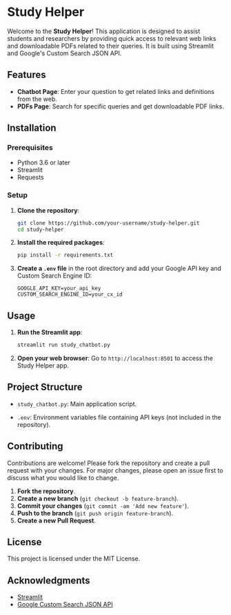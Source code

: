 # Study Helper

Welcome to the **Study Helper**! This application is designed to assist students and researchers by providing quick access to relevant web links and downloadable PDFs related to their queries. It is built using Streamlit and Google's Custom Search JSON API.

## Features

- **Chatbot Page**: Enter your question to get related links and definitions from the web.
- **PDFs Page**: Search for specific queries and get downloadable PDF links.

## Installation

### Prerequisites

- Python 3.6 or later
- Streamlit
- Requests

### Setup

1. **Clone the repository**:
    ```sh
    git clone https://github.com/your-username/study-helper.git
    cd study-helper
    ```

2. **Install the required packages**:
    ```sh
    pip install -r requirements.txt
    ```

3. **Create a `.env` file** in the root directory and add your Google API key and Custom Search Engine ID:
    ```
    GOOGLE_API_KEY=your_api_key
    CUSTOM_SEARCH_ENGINE_ID=your_cx_id
    ```

## Usage

1. **Run the Streamlit app**:
    ```sh
    streamlit run study_chatbot.py
    ```

2. **Open your web browser**:
    Go to `http://localhost:8501` to access the Study Helper app.

## Project Structure

- `study_chatbot.py`: Main application script.

- `.env`: Environment variables file containing API keys (not included in the repository).



## Contributing

Contributions are welcome! Please fork the repository and create a pull request with your changes. For major changes, please open an issue first to discuss what you would like to change.

1. **Fork the repository**.
2. **Create a new branch** (`git checkout -b feature-branch`).
3. **Commit your changes** (`git commit -am 'Add new feature'`).
4. **Push to the branch** (`git push origin feature-branch`).
5. **Create a new Pull Request**.

## License

This project is licensed under the MIT License.

## Acknowledgments

- [Streamlit](https://www.streamlit.io/)
- [Google Custom Search JSON API](https://developers.google.com/custom-search/v1/overview)

